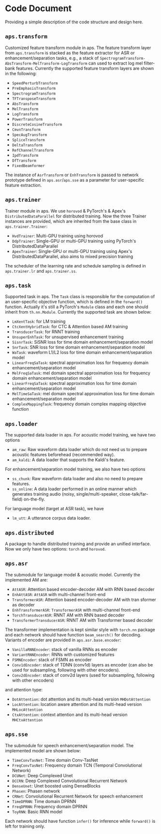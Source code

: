# Code Document

Providing a simple description of the code structure and design here.

## `aps.transform`

Customized feature transform module in aps. The feature transform layer from `aps.transform` is stacked as the feature extractor for ASR or enhancement/separation tasks, e.g., a stack of `SpectrogramTransform-AbsTransform-MelTransform-LogTransform` can used to extract log mel filter-bank features. Currently the supported feature transform layers are shown in the following:

* `SpeedPerturbTransform`
* `PreEmphasisTransform`
* `SpectrogramTransform`
* `TFTransposeTransform`
* `AbsTransform`
* `MelTransform`
* `LogTransform`
* `PowerTransform`
* `DiscreteCosineTransform`
* `CmvnTransform`
* `SpecAugTransform`
* `SpliceTransform`
* `DeltaTransform`
* `RefChannelTransform`
* `IpdTransform`
* `DfTransform`
* `FixedBeamformer`

The instance of `AsrTransform` or `EnhTransform` is passed to network prototype defined in `aps.asr`/`aps.sse` as a parameter for user-specific feature extraction.

## `aps.trainer`

Trainer module in aps. We use `horovod` & PyTorch's & Apex's `DistributedDataParallel` for distributed training. Now the three Trainer instances are provided, which are inherited from the base class in `aps.trainer.Trainer`:

* `HvdTrainer`: Multi-GPU training using horovod
* `DdpTrainer`: Single-GPU or multi-GPU training using PyTorch's DistributedDataParallel
* `ApexTrainer`: Single-GPU or multi-GPU training using Apex's DistributedDataParallel, also aims to mixed precision training

The scheduler of the learning rate and schedule sampling is defined in `aps.trainer.lr` and `aps.trainer.ss`.

## `aps.task`

Supported task in aps. The `Task` class is responsible for the computation of an user-specific objective function, which is defined in the `forward()` function. Actually it's still a PyTorch's `Module` class and each one should inherit from `th.nn.Module`. Currently the supported task are shown below:

* `LmXentTask`: for LM training
* `CtcXentHybridTask`: for CTC & Attention based AM training
* `TransducerTask`: for RNNT training
* `UnsuperEnhTask`: for unsupervised enhancement training
* `SisnrTask`: SiSNR loss for time domain enhancement/separation model
* `SnrTask`: SNR loss for time domain enhancement/separation model
* `WaTask`: waveform L1/L2 loss for time domain enhancement/separation model
* `LinearFreqSaTask`:  spectral approximation loss for frequency domain enhancement/separation model
* `MelFreqSaTask`: mel domain spectral approximation loss for frequency domain enhancement/separation model
* `LinearFreqSaTask`: spectral approximation loss for time domain enhancement/separation model
* `MelTimeSaTask`: mel domain spectral approximation loss for time domain enhancement/separation model
* `ComplexMappingTask`: frequency domain complex mapping objective function

## `aps.loader`

The supported data loader in aps. For acoustic model training, we have two options

* `am_raw`: Raw waveform data loader which do not need us to prepare acoustic features beforehead (recommended way).
* `am_kaldi`: A data loader that supports the Kaldi's feature.

For enhancement/separation model training, we also have two options

* `ss_chunk`: Raw waveform data loader and also no need to prepare features.
* `ss_online`: A data loader performed in an online manner which generates training audio (noisy, single/multi-speaker, close-talk/far-field) on-the-fly.

For language model (target at ASR task), we have

* `lm_utt`: A utterance corpus data loader.

## `aps.distributed`

A package to handle distributed training and provide an unified interface. Now we only have two options: `torch` and `horovod`.

## `aps.asr`

The submodule for language model & acoustic model. Currently the implemented AM are:

* `AttASR`: Attention based encoder-decoder AM with RNN based decoder
* `EnhAttASR`: `AttASR` with multi-channel front-end
* `TransformerASR`: Attention based encoder-decoder AM with tran sformer as decoder
* `EnhTransformerASR`: `TransformerASR` with multi-channel front-end
* `TorchTransducerASR`: RNNT AM with RNN based decoder
* `TransformerTransducerASR`: RNNT AM with Transformer based decoder

The transformer implementation is kept similar style with `torch.nn` package and each network should have function `beam_search()` for decoding. Variants of encoder are provided in `aps.asr.base.encoder`:

* `VanillaRNNEncoder`: stack of vanilla RNNs as encoder
* `VariantRNNEncoder`: RNNs with customized features
* `FSMNEncoder`: stack of FSMN as encoder
* `Conv1dEncoder`: stack of TDNN (conv1d) layers as encoder (can also be used for subsampling, following with other encoders).
* `Conv2dEncoder`: stack of conv2d layers (used for subsampling, following with other encoders)

and attention type:
* `DotAttention`: dot attention and its multi-head version `MHDotAttention`
* `LocAttention`: location aware attention and its multi-head version `MHLocAttention`
* `CtxAttention`: context attention and its multi-head version `MHCtxAttention`

## `aps.sse`

The submodule for speech enhancement/separation model. The implemented model are shown below:

* `TimeConvTasNet`: Time domain Conv-TasNet
* `FreqConvTasNet`: Frequency domain TCN (Temporal Convolutional Network)
* `DCUNet`: Deep Complexed Unet
* `DCCRN`: Deep Complexed Convolutional Recurrent Network
* `DenseUnet`: Unet boosted using DenseBlocks
* `Phasen`: Phasen network
* `CRNet`: Convolutional Recurrent Network for speech enhancement
* `TimeDPRNN`: Time domain DPRNN
* `FreqDPRNN`: Frequency domain DPRNN
* `ToyRNN`: Basic RNN model

Each network should have function `infer()` for inference while `forward()` is left for training only.
